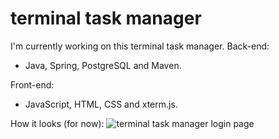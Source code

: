 # terminal task manager

I'm currently working on this terminal task manager.
Back-end: 
- Java, Spring, PostgreSQL and Maven.

Front-end:
- JavaScript, HTML, CSS and xterm.js.

How it looks (for now):
![terminal task manager login page](https://i.imgur.com/mndUsxC.png)
